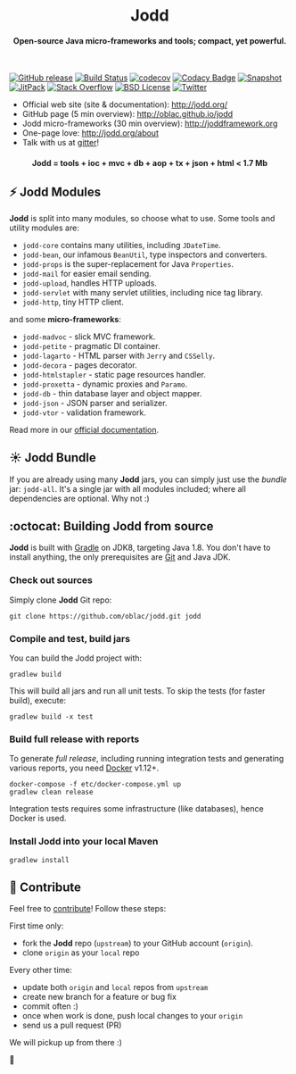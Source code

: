 <h1 align="center">Jodd</h1>
<h4 align="center">Open-source Java micro-frameworks and tools; compact, yet powerful.</h4>
<br>

[![GitHub release](https://img.shields.io/github/release/oblac/jodd.svg)](https://jodd.org)
[![Build Status](https://img.shields.io/travis/oblac/jodd.svg)](https://travis-ci.org/oblac/jodd)
[![codecov](https://codecov.io/gh/oblac/jodd/branch/master/graph/badge.svg)](https://codecov.io/gh/oblac/jodd)
[![Codacy Badge](https://api.codacy.com/project/badge/Grade/0ce3a0ae3667441fbbd261f6c9e043b0)](https://www.codacy.com/app/igo_rs/jodd)
[![Snapshot](https://api.bintray.com/packages/oblac/jodd/org.jodd%3Ajodd-core/images/download.svg)](https://bintray.com/oblac/jodd)
[![JitPack](https://jitpack.io/v/oblac/jodd.svg)](https://jitpack.io/#oblac/jodd)
[![Stack Overflow](http://img.shields.io/badge/stack%20overflow-jodd-4183C4.svg)](http://stackoverflow.com/questions/tagged/jodd)
[![BSD License](https://img.shields.io/github/license/oblac/jodd.svg)](http://jodd.org/license.html)
[![Twitter](https://img.shields.io/twitter/url/https/github.com/oblac/jodd.svg?style=social)](https://twitter.com/intent/tweet?text=Wow:&url=%5Bobject%20Object%5D)

+ Official web site (site & documentation): http://jodd.org/
+ GitHub page (5 min overview): http://oblac.github.io/jodd
+ Jodd micro-frameworks (30 min overview): http://joddframework.org
+ One-page love: http://jodd.org/about
+ Talk with us at [gitter](https://gitter.im/oblac/jodd)!

<h4 align="center">Jodd = tools + ioc + mvc + db + aop + tx + json + html < 1.7 Mb</h4>

## :zap: Jodd Modules

**Jodd** is split into many modules, so choose what to use.
Some tools and utility modules are:

+ `jodd-core` contains many utilities, including `JDateTime`.
+ `jodd-bean`, our infamous `BeanUtil`, type inspectors and converters.
+ `jodd-props` is the super-replacement for Java `Properties`.
+ `jodd-mail` for easier email sending.
+ `jodd-upload`, handles HTTP uploads.
+ `jodd-servlet` with many servlet utilities, including nice tag library.
+ `jodd-http`, tiny HTTP client.

and some **micro-frameworks**:

+ `jodd-madvoc` - slick MVC framework.
+ `jodd-petite` - pragmatic DI container.
+ `jodd-lagarto` - HTML parser with `Jerry` and `CSSelly`.
+ `jodd-decora` - pages decorator.
+ `jodd-htmlstapler` - static page resources handler.
+ `jodd-proxetta` - dynamic proxies and `Paramo`.
+ `jodd-db` - thin database layer and object mapper.
+ `jodd-json` - JSON parser and serializer.
+ `jodd-vtor` - validation framework.

Read more in our [official documentation](http://jodd.org/doc).

## :sunny: Jodd Bundle

If you are already using many **Jodd** jars, you can simply
just use the _bundle_ jar: `jodd-all`. It's a single jar with
all modules included; where all dependencies are optional. Why not :)


## :octocat: Building Jodd from source

**Jodd** is built with [Gradle](http://gradle.org/) on JDK8,
targeting Java 1.8. You don't have to install anything,
the only prerequisites are [Git](http://help.github.com/set-up-git-redirect)
and Java JDK.

### Check out sources

Simply clone **Jodd** Git repo:

    git clone https://github.com/oblac/jodd.git jodd

### Compile and test, build jars

You can build the Jodd project with:

    gradlew build

This will build all jars and run all unit tests.
To skip the tests (for faster build), execute:

    gradlew build -x test

### Build full release with reports

To generate _full release_, including running integration tests and generating various reports,
you need [Docker](https://www.docker.com/) v1.12+.

	docker-compose -f etc/docker-compose.yml up
    gradlew clean release

Integration tests requires some infrastructure (like databases), hence Docker is
used.

### Install Jodd into your local Maven

    gradlew install

## :gift_heart: Contribute

Feel free to [contribute](CONTRIBUTING.md)! Follow these steps:

First time only:

+ fork the **Jodd** repo (`upstream`) to your GitHub account (`origin`).
+ clone `origin` as your `local` repo

Every other time:

+ update both `origin` and `local` repos from `upstream`
+ create new branch for a feature or bug fix
+ commit often :)
+ once when work is done, push local changes to your `origin`
+ send us a pull request (PR)

We will pickup up from there :)

:rocket:

